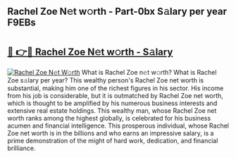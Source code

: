 ## Rachel Zoe N𝚎t w𝚘rth - Part-0bx S𝚊lary per year F9EBs

# <h2><a href="http://gc2hgvz.nevu.top/?p=Rachel+Zoe">🔗 👉🔴 Rachel Zoe N𝚎t w𝚘rth - S𝚊lary</a></h2>

[![Rachel Zoe N𝚎t W𝚘rth](https://i.imgur.com/Oavwk0R.jpeg)](http://gc2hgvz.nevu.top/?p=Rachel+Zoe)
What is Rachel Zoe n𝚎t w𝚘rth? What is Rachel Zoe s𝚊lary per year?
This wealthy person's Rachel Zoe net worth is substantial, making him one of the richest figures in his sector. His income from his job is considerable, but it is outmatched by Rachel Zoe net worth, which is thought to be amplified by his numerous business interests and extensive real estate holdings. This wealthy man, whose Rachel Zoe net worth ranks among the highest globally, is celebrated for his business acumen and financial intelligence. This prosperous individual, whose Rachel Zoe net worth is in the billions and who earns an impressive salary, is a prime demonstration of the might of hard work, dedication, and financial brilliance.
